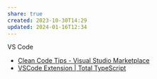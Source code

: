 ```yaml
---
share: true
created: 2023-10-30T14:29
updated: 2024-01-16T12:34
---
```


VS Code
- [Clean Code Tips - Visual Studio Marketplace](https://marketplace.visualstudio.com/items?itemName=chriswingler.clean-code-tips "Clean Code Tips - Visual Studio Marketplace")
- [VSCode Extension | Total TypeScript](https://www.totaltypescript.com/vscode-extension "VSCode Extension | Total TypeScript")